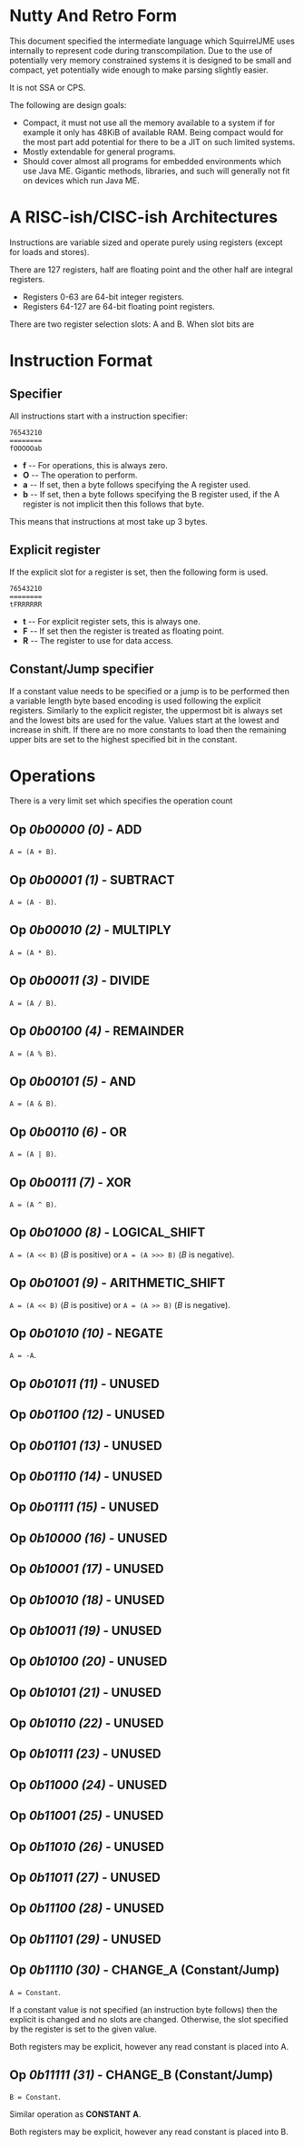 # Nutty And Retro Form

This document specified the intermediate language which SquirrelJME uses
internally to represent code during transcompilation. Due to the use of
potentially very memory constrained systems it is designed to be small and
compact, yet potentially wide enough to make parsing slightly easier.

It is not SSA or CPS.

The following are design goals:

 * Compact, it must not use all the memory available to a system if for example
   it only has 48KiB of available RAM. Being compact would for the most part
   add potential for there to be a JIT on such limited systems.
 * Mostly extendable for general programs.
 * Should cover almost all programs for embedded environments which use
   Java ME. Gigantic methods, libraries, and such will generally not fit on
   devices which run Java ME.

# A RISC-ish/CISC-ish Architectures

Instructions are variable sized and operate purely using registers (except
for loads and stores).

There are 127 registers, half are floating point and the other half are
integral registers.

 * Registers 0-63 are 64-bit integer registers.
 * Registers 64-127 are 64-bit floating point registers.

There are two register selection slots: A and B. When slot bits are 

# Instruction Format

## Specifier

All instructions start with a instruction specifier:

    76543210
    ========
    fOOOOOab

 * **f** -- For operations, this is always zero.
 * **O** -- The operation to perform.
 * **a** -- If set, then a byte follows specifying the A register used.
 * **b** -- If set, then a byte follows specifying the B register used, if the
   A register is not implicit then this follows that byte.

This means that instructions at most take up 3 bytes.

## Explicit register

If the explicit slot for a register is set, then the following form is used.

    76543210
    ========
    tFRRRRRR

 * **t** -- For explicit register sets, this is always one.
 * **F** -- If set then the register is treated as floating point.
 * **R** -- The register to use for data access.

## Constant/Jump specifier

If a constant value needs to be specified or a jump is to be performed then
a variable length byte based encoding is used following the explicit registers.
Similarly to the explicit register, the uppermost bit is always set and the
lowest bits are used for the value. Values start at the lowest and increase in
shift. If there are no more constants to load then the remaining upper bits
are set to the highest specified bit in the constant.

# Operations

There is a very limit set which specifies the operation count

## Op _0b00000 (0)_ - ADD

`A = (A + B)`.

## Op _0b00001 (1)_ - SUBTRACT

`A = (A - B)`.

## Op _0b00010 (2)_ - MULTIPLY

`A = (A * B)`.

## Op _0b00011 (3)_ - DIVIDE

`A = (A / B)`.

## Op _0b00100 (4)_ - REMAINDER

`A = (A % B)`.

## Op _0b00101 (5)_ - AND

`A = (A & B)`.

## Op _0b00110 (6)_ - OR

`A = (A | B)`.

## Op _0b00111 (7)_ - XOR

`A = (A ^ B)`.

## Op _0b01000 (8)_ - LOGICAL_SHIFT

`A = (A << B)` (_B_ is positive) or `A = (A >>> B)` (_B_ is negative).

## Op _0b01001 (9)_ - ARITHMETIC_SHIFT

`A = (A << B)` (_B_ is positive) or `A = (A >> B)` (_B_ is negative).

## Op _0b01010 (10)_ - NEGATE

`A = -A`.

## Op _0b01011 (11)_ - UNUSED

## Op _0b01100 (12)_ - UNUSED

## Op _0b01101 (13)_ - UNUSED

## Op _0b01110 (14)_ - UNUSED

## Op _0b01111 (15)_ - UNUSED

## Op _0b10000 (16)_ - UNUSED

## Op _0b10001 (17)_ - UNUSED

## Op _0b10010 (18)_ - UNUSED

## Op _0b10011 (19)_ - UNUSED

## Op _0b10100 (20)_ - UNUSED

## Op _0b10101 (21)_ - UNUSED

## Op _0b10110 (22)_ - UNUSED

## Op _0b10111 (23)_ - UNUSED

## Op _0b11000 (24)_ - UNUSED

## Op _0b11001 (25)_ - UNUSED

## Op _0b11010 (26)_ - UNUSED

## Op _0b11011 (27)_ - UNUSED

## Op _0b11100 (28)_ - UNUSED

## Op _0b11101 (29)_ - UNUSED

## Op _0b11110 (30)_ - CHANGE_A (Constant/Jump)

`A = Constant`.

If a constant value is not specified (an instruction byte follows) then the
explicit is changed and no slots are changed. Otherwise, the slot specified
by the register is set to the given value.

Both registers may be explicit, however any read constant is placed into A.

## Op _0b11111 (31)_ - CHANGE_B (Constant/Jump)

`B = Constant`.

Similar operation as **CONSTANT A**.

Both registers may be explicit, however any read constant is placed into B.

